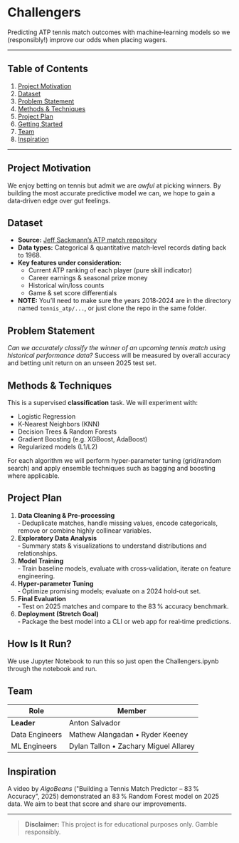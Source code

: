 # Challengers

Predicting ATP tennis match outcomes with machine‑learning models so we (responsibly!) improve our odds when placing wagers.

---

## Table of Contents
1. [Project Motivation](#project-motivation)
2. [Dataset](#dataset)
3. [Problem Statement](#problem-statement)
4. [Methods & Techniques](#methods--techniques)
5. [Project Plan](#project-plan)
6. [Getting Started](#getting-started)
7. [Team](#team)
8. [Inspiration](#inspiration)

---

## Project Motivation
We enjoy betting on tennis but admit we are *awful* at picking winners. By building the most accurate predictive model we can, we hope to gain a data‑driven edge over gut feelings.

## Dataset
- **Source:** [Jeff Sackmann’s ATP match repository](https://github.com/JeffSackmann/tennis_atp)
- **Data types:** Categorical & quantitative match‑level records dating back to 1968.
- **Key features under consideration:**
  - Current ATP ranking of each player (pure skill indicator)
  - Career earnings & seasonal prize money
  - Historical win/loss counts
  - Game & set score differentials
- **NOTE:** You’ll need to make sure the years 2018‑2024 are in the directory named `tennis_atp/...`, or just clone the repo in the same folder.

## Problem Statement
*Can we accurately classify the winner of an upcoming tennis match using historical performance data?* Success will be measured by overall accuracy and betting unit return on an unseen 2025 test set.

## Methods & Techniques
This is a supervised **classification** task.  We will experiment with:
- Logistic Regression
- K‑Nearest Neighbors (KNN)
- Decision Trees & Random Forests
- Gradient Boosting (e.g. XGBoost, AdaBoost)
- Regularized models (L1/L2)

For each algorithm we will perform hyper‑parameter tuning (grid/random search) and apply ensemble techniques such as bagging and boosting where applicable.

## Project Plan
1. **Data Cleaning & Pre‑processing**  
   ‑ Deduplicate matches, handle missing values, encode categoricals, remove or combine highly collinear variables.
2. **Exploratory Data Analysis**  
   ‑ Summary stats & visualizations to understand distributions and relationships.
3. **Model Training**  
   ‑ Train baseline models, evaluate with cross‑validation, iterate on feature engineering.
4. **Hyper‑parameter Tuning**  
   ‑ Optimize promising models; evaluate on a 2024 hold‑out set.
5. **Final Evaluation**  
   ‑ Test on 2025 matches and compare to the 83 % accuracy benchmark.
6. **Deployment (Stretch Goal)**  
   ‑ Package the best model into a CLI or web app for real‑time predictions.

## How Is It Run?
We use Jupyter Notebook to run this so just open the Challengers.ipynb through the notebook and run.

## Team
| Role           | Member                     |
|----------------|----------------------------|
| **Leader**     | Anton Salvador             |
| Data Engineers | Mathew Alangadan • Ryder Keeney |
| ML Engineers   | Dylan Tallon • Zachary Miguel Allarey |

## Inspiration
A video by *AlgoBeans* ("Building a Tennis Match Predictor – 83 % Accuracy", 2025) demonstrated an 83 % Random Forest model on 2025 data. We aim to beat that score and share our improvements.

---

> **Disclaimer:** This project is for educational purposes only. Gamble responsibly.


